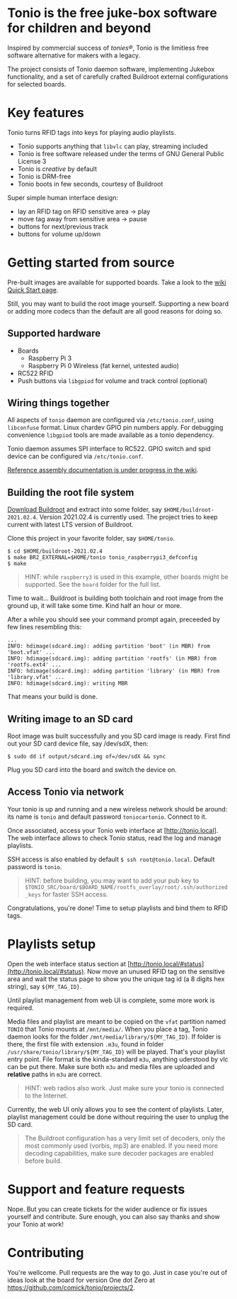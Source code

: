 Tonio is the free juke-box software for children and beyond
===========================================================

Inspired by commercial success of _tonies®_, Tonio is the limitless free software alternative for makers with a legacy.

The project consists of Tonio daemon software, implementing Jukebox functionality, and a set of carefully crafted Buildroot external configurations for selected boards.


Key features
============

Tonio turns RFID tags into keys for playing audio playlists.

- Tonio supports anything that `libvlc` can play, streaming included
- Tonio is free software released under the terms of GNU General Public License 3
- Tonio is _creative_ by default
- Tonio is DRM-free
- Tonio boots in few seconds, courtesy of Buildroot

Super simple human interface design:

- lay an RFID tag on RFID sensitive area -> play
- move tag away from sensitive area -> pause
- buttons for next/previous track
- buttons for volume up/down

Getting started from source
===========================

Pre-built images are available for supported boards. Take a look to the [wiki Quick Start page](https://github.com/comick/tonio/wiki/Quick-Start).

Still, you may want to build the root image yourself. Supporting a new board or adding more codecs than the default are all good reasons for doing so.

Supported hardware
------------------

- Boards
  - Raspberry Pi 3
  - Raspberry Pi 0 Wireless (fat kernel, untested audio)
- RC522 RFID
- Push buttons via `libgpiod` for volume and track control (optional)


Wiring things together
----------------------

All aspects of `tonio` daemon are configured via `/etc/tonio.conf`, using `libconfuse` format.
Linux chardev GPIO pin numbers apply. For debugging convenience `libgpiod` tools are made available as a tonio dependency.

Tonio daemon assumes SPI interface to RC522. GPIO switch and spid device can be configured via `/etc/tonio.conf`.

[Reference assembly documentation is under progress in the wiki](https://github.com/comick/tonio/wiki/Reference-Assembly).


Building the root file system
-----------------------------

[Download Buildroot](https://buildroot.org/download.html) and extract into some folder, say `$HOME/buildroot-2021.02.4`.
Version 2021.02.4 is currently used. The project tries to keep current with latest LTS version of Buildroot.

Clone this project in your favorite folder, say `$HOME/tonio`.

```
$ cd $HOME/buildroot-2021.02.4
$ make BR2_EXTERNAL=$HOME/tonio tonio_raspberrypi3_defconfig
$ make
```

> HINT: while `raspberry3` is used in this example, other boards might be supported. See the `board` folder for the full list.

Time to wait... Buildroot is building both toolchain and root image from the ground up, it will take some time. Kind half an hour or more.

After a while you should see your command prompt again, preceeded by few lines resembling this:

```
...
INFO: hdimage(sdcard.img): adding partition 'boot' (in MBR) from 'boot.vfat' ...
INFO: hdimage(sdcard.img): adding partition 'rootfs' (in MBR) from 'rootfs.ext4' ...
INFO: hdimage(sdcard.img): adding partition 'library' (in MBR) from 'library.vfat' ...
INFO: hdimage(sdcard.img): writing MBR
```

That means your build is done.

Writing image to an SD card
---------------------------

Root image was built successfully and you SD card image is ready.
First find out your SD card device file, say /dev/sdX, then:

```$ sudo dd if output/sdcard.img of=/dev/sdX && sync```

Plug you SD card into the board and switch the device on.

Access Tonio via network
------------------------

Your tonio is up and running and a new wireless network should be around: its name is `tonio` and default password `toniocartonio`. Connect to it.

Once associated, access your Tonio web interface at [http://tonio.local].
The web interface allows to check Tonio status, read the log and manage playlists.

SSH access is also enabled by default `$ ssh root@tonio.local`. Default password is `tonio`.

> HINT: before building, you may want to add your pub key to `$TONIO_SRC/board/$BOARD_NAME/rootfs_overlay/root/.ssh/authorized_keys` for faster SSH access.

Congratulations, you're done! Time to setup playlists and bind them to RFID tags.


Playlists setup
===============

Open the web interface status section at [http://tonio.local/#status](http://tonio.local/#status).
Now move an unused RFID tag on the sensitive area and wait the status page to show you the unique tag id (a 8 digits hex string), say `${MY_TAG_ID}`.

Until playlist management from web UI is complete, some more work is required.

Media files and playlist are meant to be copied on the `vfat` partition named `TONIO` that Tonio mounts at `/mnt/media/`.
When you place a tag, Tonio daemon looks for the folder `/mnt/media/library/${MY_TAG_ID}`.
If folder is there, the first file with extension `.m3u`, found in folder `/usr/share/tonio/library/${MY_TAG_ID}` will be played. That's your playlist entry point.
File format is the kinda-standard `m3u`, anything uderstood by vlc can be put there. Make sure both `m3u` and media files are uploaded and __relative__ paths in `m3u` are correct.

> HINT: web radios also work. Just make sure your tonio is connected to the Internet.

Currently, the web UI only allows you to see the content of playlists. Later, playlist management could be done without requiring the user to unplug the SD card.

> The Buildroot configuration has a very limit set of decoders, only the most commonly used (vorbis, mp3) are enabled.
> If you need more decoding capabilities, make sure decoder packages are enabled before build.


Support and feature requests
============================

Nope. But you can create tickets for the wider audience or fix issues yourself and contribute.
Sure enough, you can also say thanks and show your Tonio at work!


Contributing
============

You're wellcome. Pull requests are the way to go.
Just in case you're out of ideas look at the board for version One dot Zero at https://github.com/comick/tonio/projects/2.
